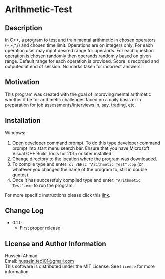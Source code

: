 # Arithmetic-Test

## Description
In C++, a program to test and train mental arithmetic in chosen operators (+,-,*,/) and chosen time limit. Operations are on integers only. For each operation user may input desired range for operands. For each question operation is chosen randomly then operands randomly based on given range. Default range for each operation is provided.  Score is recorded and outputed at end of session. No marks taken for incorrect answers.


## Motivation
This program was created with the goal of improving mental arithmetic whether it be for arithmetic challenges faced on a daily basis or in preparation for job assessments/interviews in, say, trading, etc.

## Installation
Windows:
1. Open developer command prompt. To do this type developer command prompt into start menu search bar. Ensure that you have Microsoft Visual C++ Build Tools for 2015 or later installed.
2. Change directory to the location where the program was downloaded. 
3. To compile type and enter: `cl /EHsc "Arithmetic Test".cpp` (or whatever you changed the name of the program to, still in double quotes).
4. Once it has successfuly compiled type and enter: `"Arithmetic Test".exe` to run the program.

For more specific instructions please click this [link](https://msdn.microsoft.com/en-ca/library/ms235639.aspx).

## Change Log
* 0.1.0
  * First proper release

## License and Author Information
Hussein Ahmad  
Email: <hussein.tec101@gmail.com>  
This software is distributed under the MIT License. See `License` for more information.
